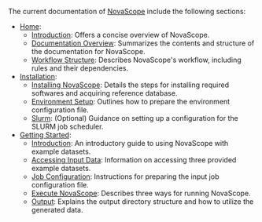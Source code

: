 The current documentation of [NovaScope](../index.md) include the following sections:

* [Home](../index.md):
  * [Introduction](../index.md): Offers a concise overview of NovaScope.
  * [Documentation Overview](./documentation_overview.md): Summarizes the contents and structure of the documentation for NovaScope.
  * [Workflow Structure](./workflow_structure.md): Describes NovaScope's workflow, including rules and their dependencies.
* [Installation](../installation/requirement.md):
  * [Installing NovaScope](../installation/requirement.md): Details the steps for installing required softwares and acquiring reference database.
  * [Environment Setup](../installation/env_setup.md): Outlines how to prepare the environment configuration file.
  * [Slurm](../installation/slurm.md): (Optional) Guidance on setting up a configuration for the SLURM job scheduler.
* [Getting Started](../getting_started/intro.md):
  * [Introduction](../getting_started/intro.md): An introductory guide to using NovaScope with example datasets.
  * [Accessing Input Data](../getting_started/access_data.md): Information on accessing three provided example datasets.
  * [Job Configuration](../getting_started/job_config.md): Instructions for preparing the input job configuration file.
  * [Execute NovaScope](../getting_started/execute.md): Describes three ways for running NovaScope.
  * [Output](../getting_started/output.md): Explains the output directory structure and how to utilize the generated data.
